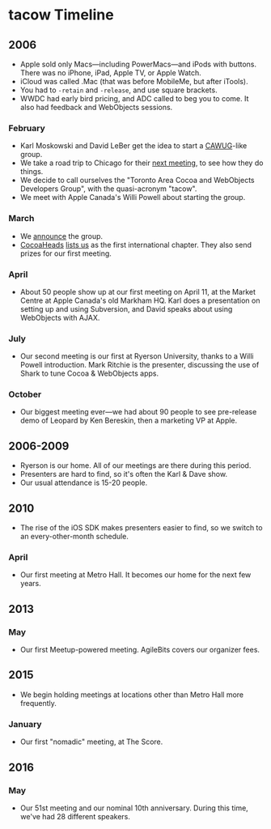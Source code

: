 # tacow Timeline

## 2006

* Apple sold only Macs—including PowerMacs—and iPods with buttons. There was no iPhone, iPad, Apple TV, or Apple Watch.
* iCloud was called .Mac (that was before MobileMe, but after iTools).
* You had to `-retain` and `-release`, and use square brackets.
* WWDC had early bird pricing, and ADC called to beg you to come. It also had feedback and WebObjects sessions.

### February

* Karl Moskowski and David LeBer get the idea to start a [CAWUG](https://groups.google.com/forum/#!forum/cawug)-like group.
* We take a road trip to Chicago for their [next meeting](http://lists.apple.com/archives/cocoa-dev/2006/Feb/msg00828.html), to see how they do things.
* We decide to call ourselves the "Toronto Area Cocoa and WebObjects Developers Group", with the quasi-acronym "tacow".
* We meet with Apple Canada's Willi Powell about starting the group.

### March

* We [announce](http://lists.apple.com/archives/cocoa-dev/2006/Mar/msg00483.html) the group.
*  [CocoaHeads](http://cocoaheads.org/) [lists us](http://cocoaheads.org/ca/TorontoOntario/index.html) as the first international chapter. They also send prizes for our first meeting.

### April

* About 50 people show up at our first meeting on April 11, at the Market Centre at Apple Canada's old Markham HQ. Karl does a presentation on setting up and using Subversion, and David speaks about using WebObjects with AJAX.

### July

* Our second meeting is our first at Ryerson University, thanks to a Willi Powell introduction. Mark Ritchie is the presenter, discussing the use of Shark to tune Cocoa & WebObjects apps.

### October

* Our biggest meeting ever—we had about 90 people to see pre-release demo of Leopard by Ken Bereskin, then a marketing VP at Apple. 

## 2006-2009

* Ryerson is our home. All of our meetings are there during this period.
* Presenters are hard to find, so it's often the Karl & Dave show.
* Our usual attendance is 15-20 people.

## 2010

* The rise of the iOS SDK makes presenters easier to find, so we switch to an every-other-month schedule.

### April

* Our first meeting at Metro Hall. It becomes our home for the next few years.

## 2013

### May

* Our first Meetup-powered meeting. AgileBits covers our organizer fees.

## 2015

* We begin holding meetings at locations other than Metro Hall more frequently.

### January

* Our first "nomadic" meeting, at The Score.

## 2016

### May

* Our 51st meeting and our nominal 10th anniversary. During this time, we've had 28 different speakers.
